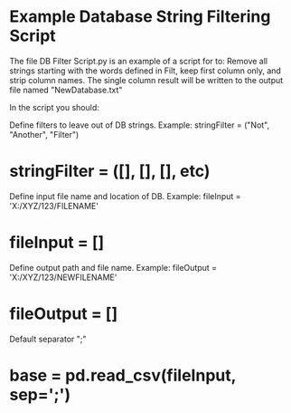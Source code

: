 # Example Database String Filtering Script
The file DB Filter Script.py is an example of a script for to: Remove all strings starting with the words defined in Filt, keep first column only, and strip column names. The single column result will be written to the output file named "NewDatabase.txt"

In the script you should:

Define filters to leave out of DB strings. Example: stringFilter = ("Not", "Another", "Filter")
# stringFilter = ([], [], [], etc)

Define input file name and location of DB. Example: fileInput = 'X:/XYZ/123/FILENAME'
# fileInput = []

Define output path and file name. Example: fileOutput = 'X:/XYZ/123/NEWFILENAME'
# fileOutput = []

Default separator ";"
# base = pd.read_csv(fileInput, sep=';')
